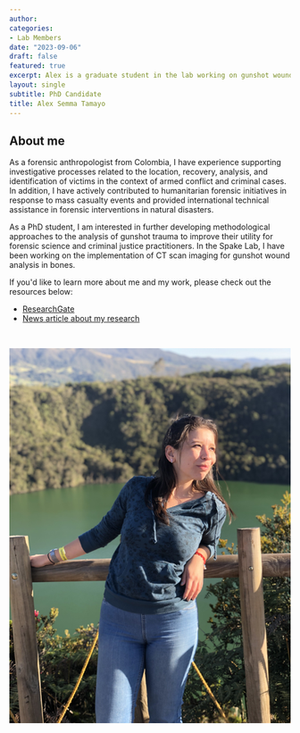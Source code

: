 ```yaml
---
author: 
categories:
- Lab Members
date: "2023-09-06"
draft: false
featured: true
excerpt: Alex is a graduate student in the lab working on gunshot wounds in tubular bones
layout: single
subtitle: PhD Candidate
title: Alex Semma Tamayo
---
```


## About me 

As a forensic anthropologist from Colombia, I have experience supporting investigative processes related to the location, recovery, analysis, and identification of victims in the context of armed conflict and criminal cases. In addition, I have actively contributed to humanitarian forensic initiatives in response to mass casualty events and provided international technical assistance in forensic interventions in natural disasters. 

As a PhD student, I am interested in further developing methodological approaches to the analysis of gunshot trauma to improve their utility for forensic science and criminal justice practitioners. In the Spake Lab, I have been working on the implementation of CT scan imaging for gunshot wound analysis in bones.


If you'd like to learn more about me and my work, please check out the resources below:

  + [ResearchGate](https://www.researchgate.net/profile/Alexandra-Semma)
  + [News article about my research](https://www.binghamton.edu/news/story/4854/reading-the-bones-experiment-explores-the-impact-of-gunshots-on-legs-and-arms)


<br>

![](alex-full.jpeg)



